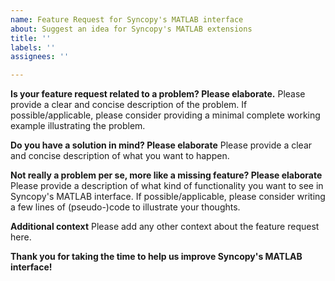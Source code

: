 ```yaml
---
name: Feature Request for Syncopy's MATLAB interface
about: Suggest an idea for Syncopy's MATLAB extensions
title: ''
labels: ''
assignees: ''

---
```


**Is your feature request related to a problem? Please elaborate.**
Please provide a clear and concise description of the problem. If possible/applicable, please consider providing a minimal complete working example illustrating the problem. 

**Do you have a solution in mind? Please elaborate**
Please provide a clear and concise description of what you want to happen.

**Not really a problem per se, more like a missing feature? Please elaborate**
Please provide a description of what kind of functionality you want to see in Syncopy's MATLAB interface. If possible/applicable, please consider writing a few lines of (pseudo-)code to illustrate your thoughts. 

**Additional context**
Please add any other context about the feature request here.

**Thank you for taking the time to help us improve Syncopy's MATLAB interface!**
